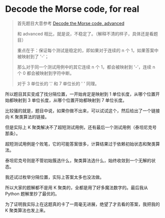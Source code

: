# Decode the Morse code, for real

> 首先题目大意参考 [Decode the Morse code, advanced](../../4%20kyu/Decode%20the%20Morse%20code,%20advanced/README.md)
>
> 和 advanced 相比，就是说，不稳定了。（解释不清的样子，具体还是看题目）
>
> 重点在于：保证每个测试是稳定的，即如果对于连续的 n 个 1，如果答案中被映射到了 '-'；
>
> 那么对于同一个测试用例中的其它连续 n 个 1，都会被映射到 '-'，连续 n 个 0 都会被映射到字符中断。
>
> 对于 3 单位长的 '.' 和 7 单位长的 ' ' 同理。

所以题目其实变成了找分隔位置，一开始肯定是映射到 1 单位长度，从哪个位置开始都映射到 3 单位长度，从哪个位置开始都映射到 7 单位长度。

比较骚的就是，题目中说，如果你做不出来，可以试试这个，然后给出了一个链接向 K 聚类算法的链接。

但是实际上 K 聚类解决不了超短测试用例，还有最后一个测试用例（泰坦尼克号那条）。

超短测试用例是个败笔，它的可能答案很多，计算结果过于依赖初始状态和聚类算法。

泰坦尼克号则是不管初始簇选什么，聚类算法选什么，始终收敛到一个无解的状态。

我还试过枚举分隔位置，实际上答案太多也没法做。

所以大家的题解都不是用 K 聚类的，全都是用了好多魔法数字的。最后我从 Python 题解里抄了最优的。

为了证明我实际上在这题真的卡了一周毫无进展，绝望了才去看的答案，我把我的 K 聚类算法也发上来。
